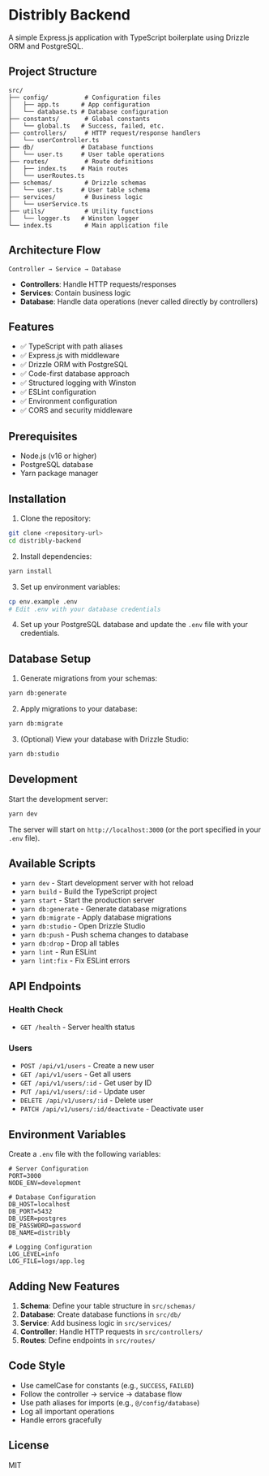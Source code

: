 # Distribly Backend

A simple Express.js application with TypeScript boilerplate using Drizzle ORM and PostgreSQL.

## Project Structure

```
src/
├── config/          # Configuration files
│   ├── app.ts      # App configuration
│   └── database.ts # Database configuration
├── constants/       # Global constants
│   └── global.ts   # Success, failed, etc.
├── controllers/     # HTTP request/response handlers
│   └── userController.ts
├── db/             # Database functions
│   └── user.ts     # User table operations
├── routes/          # Route definitions
│   ├── index.ts    # Main routes
│   └── userRoutes.ts
├── schemas/         # Drizzle schemas
│   └── user.ts     # User table schema
├── services/        # Business logic
│   └── userService.ts
├── utils/           # Utility functions
│   └── logger.ts   # Winston logger
└── index.ts         # Main application file
```

## Architecture Flow

```
Controller → Service → Database
```

- **Controllers**: Handle HTTP requests/responses
- **Services**: Contain business logic
- **Database**: Handle data operations (never called directly by controllers)

## Features

- ✅ TypeScript with path aliases
- ✅ Express.js with middleware
- ✅ Drizzle ORM with PostgreSQL
- ✅ Code-first database approach
- ✅ Structured logging with Winston
- ✅ ESLint configuration
- ✅ Environment configuration
- ✅ CORS and security middleware

## Prerequisites

- Node.js (v16 or higher)
- PostgreSQL database
- Yarn package manager

## Installation

1. Clone the repository:

```bash
git clone <repository-url>
cd distribly-backend
```

2. Install dependencies:

```bash
yarn install
```

3. Set up environment variables:

```bash
cp env.example .env
# Edit .env with your database credentials
```

4. Set up your PostgreSQL database and update the `.env` file with your credentials.

## Database Setup

1. Generate migrations from your schemas:

```bash
yarn db:generate
```

2. Apply migrations to your database:

```bash
yarn db:migrate
```

3. (Optional) View your database with Drizzle Studio:

```bash
yarn db:studio
```

## Development

Start the development server:

```bash
yarn dev
```

The server will start on `http://localhost:3000` (or the port specified in your `.env` file).

## Available Scripts

- `yarn dev` - Start development server with hot reload
- `yarn build` - Build the TypeScript project
- `yarn start` - Start the production server
- `yarn db:generate` - Generate database migrations
- `yarn db:migrate` - Apply database migrations
- `yarn db:studio` - Open Drizzle Studio
- `yarn db:push` - Push schema changes to database
- `yarn db:drop` - Drop all tables
- `yarn lint` - Run ESLint
- `yarn lint:fix` - Fix ESLint errors

## API Endpoints

### Health Check

- `GET /health` - Server health status

### Users

- `POST /api/v1/users` - Create a new user
- `GET /api/v1/users` - Get all users
- `GET /api/v1/users/:id` - Get user by ID
- `PUT /api/v1/users/:id` - Update user
- `DELETE /api/v1/users/:id` - Delete user
- `PATCH /api/v1/users/:id/deactivate` - Deactivate user

## Environment Variables

Create a `.env` file with the following variables:

```env
# Server Configuration
PORT=3000
NODE_ENV=development

# Database Configuration
DB_HOST=localhost
DB_PORT=5432
DB_USER=postgres
DB_PASSWORD=password
DB_NAME=distribly

# Logging Configuration
LOG_LEVEL=info
LOG_FILE=logs/app.log
```

## Adding New Features

1. **Schema**: Define your table structure in `src/schemas/`
2. **Database**: Create database functions in `src/db/`
3. **Service**: Add business logic in `src/services/`
4. **Controller**: Handle HTTP requests in `src/controllers/`
5. **Routes**: Define endpoints in `src/routes/`

## Code Style

- Use camelCase for constants (e.g., `SUCCESS`, `FAILED`)
- Follow the controller → service → database flow
- Use path aliases for imports (e.g., `@/config/database`)
- Log all important operations
- Handle errors gracefully

## License

MIT
